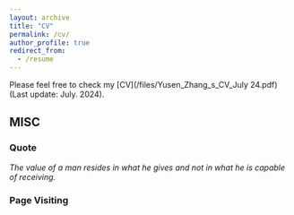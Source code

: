 ```yaml
---
layout: archive
title: "CV"
permalink: /cv/
author_profile: true
redirect_from:
  - /resume
---
```


Please feel free to check my [CV](/files/Yusen_Zhang_s_CV_July 24.pdf) (Last update: July. 2024).

## MISC

### Quote
_The value of a man resides in what he gives and not in what he is capable of receiving._ 

### Page Visiting

<script type="text/javascript" id="clustrmaps" src="//clustrmaps.com/map_v2.js?d=SBSSebRlIqacoeGBvJj1j7m-VcoLXRl5V5oqszSHfxM"></script>
